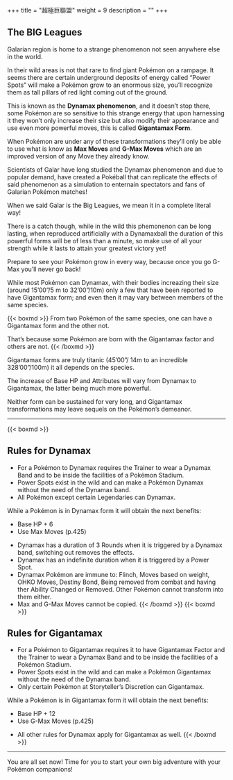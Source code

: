+++
title = "超極巨聯盟"
weight = 9
description = ""
+++

## The BIG Leagues 

Galarian  region  is  home  to  a  strange  phenomenon  not seen anywhere else in the world.

In their wild areas is not that rare to find giant Pokémon on a rampage. It seems there are certain underground deposits  of  energy  called  “Power  Spots”  will  make  a Pokémon  grow  to  an  enormous  size,  you’ll  recognize them as tall pillars of red light coming out of the ground.

This  is  known  as  the  **Dynamax  phenomenon**,  and  it doesn’t stop there, some Pokémon are so sensitive to this strange  energy  that  upon  harnessing  it  they  won’t  only increase their size but also modify their appearance and use even more powerful moves, this is called **Gigantamax Form**.

When Pokémon are under any of these transformations they’ll only be able to use what is know as **Max Moves** and **G-Max Moves** which are an improved version of any Move they already know.

Scientists  of  Galar  have  long  studied  the  Dynamax  phenomenon and due to popular demand, have created a Pokéball that can replicate the effects of said phenomenon as a simulation to enternain spectators and fans of Galarian Pokémon matches!

When we said Galar is the Big Leagues, we mean it in a complete literal way!

There is a catch though, while in the wild this phemonenon can be long lasting, when reproduced artificially with a Dynamaxball
the duration of this powerful forms will be of less than a minute, so make use of all your strength while it lasts to attain your greatest victory yet!

Prepare to see your Pokémon grow in every way, because once you go G-Max you’ll never go back!

While  most  Pokémon  can  Dynamax,  with  their  bodies  increazing their size  (around 15’00”/5 m to 32’00”/10m)  only a few that have been reported to have Gigantamax form; and even then it may vary between members of the same species.

{{< boxmd >}}
From two Pokémon of the same species, one can have a Gigantamax form and the other not.

That’s because some Pokémon are born with the  Gigantamax factor and others are not.
{{< /boxmd >}}

Gigantamax forms are truly titanic (45’00”/ 14m to an incredible 328’00”/100m) it all depends on the species.

The  increase  of  Base  HP  and Attributes  will  vary  from Dynamax  to  Gigantamax,  the  latter  being  much  more powerful.

Neither  form  can  be  sustained  for  very  long,  and  Gigantamax  transformations  may  leave  sequels  on  the Pokémon’s demeanor. 

---

{{< boxmd >}}
## Rules for Dynamax
* For a Pokémon to Dynamax requires the Trainer  to  wear  a  Dynamax  Band  and  to  be  inside  the  facilities of a Pokémon Stadium.
*  Power  Spots  exist  in  the  wild  and  can  make a  Pokémon  Dynamax  without  the  need  of  the  Dynamax band.
*  All  Pokémon  except  certain  Legendaries  can  Dynamax.

While a Pokémon is in Dynamax form it will obtain the next benefits:

  - Base HP + 6
  - Use Max Moves (p.425)

*  Dynamax  has  a  duration  of  3  Rounds  when  it is  triggered  by  a  Dynamax  band,  switching  out  removes the effects.
* Dynamax has an indefinite duration when it is triggered by a Power Spot.
* Dynamax Pokémon are immune to: 
Flinch,  Moves  based  on  weight,  OHKO  Moves,  Destiny  Bond,  Being  removed  from  combat  and having ther Ability Changed or Removed. 
Other Pokémon cannot transform into them either.
* Max and G-Max Moves cannot be copied.
{{< /boxmd >}}
{{< boxmd >}}
## Rules for Gigantamax
*  For  a  Pokémon  to  Gigantamax  requires  it  to have Gigantamax Factor and the Trainer to wear a Dynamax Band and to be inside the facilities of a Pokémon Stadium.
* Power Spots exist in the wild and can make a Pokémon  Gigantamax  without  the  need  of  the  Dynamax band.
* Only certain Pokémon at Storyteller’s Discretion can Gigantamax.

While  a  Pokémon  is  in  Gigantamax  form  it  will  obtain the next benefits:
  - Base HP + 12
  - Use G-Max Moves (p.425)

* All other rules for Dynamax apply for Gigantamax as well.
{{< /boxmd >}}

---

You are all set now!
Time for you to start your own big adventure with your Pokémon companions!